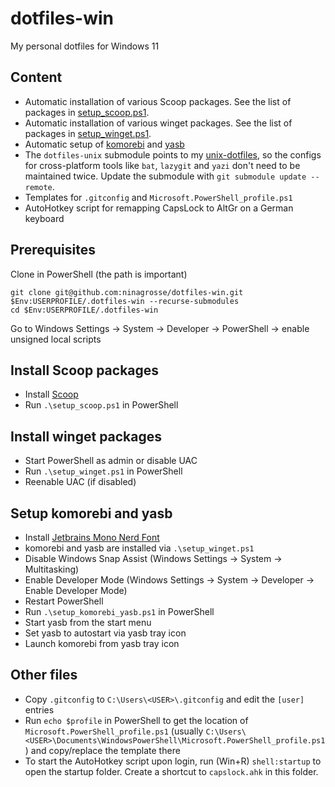# dotfiles-win

My personal dotfiles for Windows 11

## Content

- Automatic installation of various Scoop packages. See the list of packages in [setup_scoop.ps1](setup_scoop.ps1).
- Automatic installation of various winget packages. See the list of packages in [setup_winget.ps1](setup_winget.ps1).
- Automatic setup of [komorebi](https://github.com/LGUG2Z/komorebi) and [yasb](https://github.com/amnweb/yasb)
- The `dotfiles-unix` submodule points to my [unix-dotfiles](https://github.com/ninagrosse/dotfiles), so the configs for cross-platform tools like `bat`, `lazygit` and `yazi` don't need to be maintained twice. Update the submodule with `git submodule update --remote`.
- Templates for `.gitconfig` and `Microsoft.PowerShell_profile.ps1`
- AutoHotkey script for remapping CapsLock to AltGr on a German keyboard

## Prerequisites

Clone in PowerShell (the path is important)

```shell
git clone git@github.com:ninagrosse/dotfiles-win.git $Env:USERPROFILE/.dotfiles-win --recurse-submodules
cd $Env:USERPROFILE/.dotfiles-win
```

Go to Windows Settings -> System -> Developer -> PowerShell -> enable unsigned local scripts

## Install Scoop packages

- Install [Scoop](https://scoop.sh/)
- Run `.\setup_scoop.ps1` in PowerShell

## Install winget packages

- Start PowerShell as admin or disable UAC
- Run `.\setup_winget.ps1` in PowerShell
- Reenable UAC (if disabled)

## Setup komorebi and yasb

- Install [Jetbrains Mono Nerd Font](https://www.nerdfonts.com/font-downloads)
- komorebi and yasb are installed via `.\setup_winget.ps1`
- Disable Windows Snap Assist (Windows Settings -> System -> Multitasking)
- Enable Developer Mode (Windows Settings -> System -> Developer -> Enable Developer Mode)
- Restart PowerShell
- Run `.\setup_komorebi_yasb.ps1` in PowerShell
- Start yasb from the start menu
- Set yasb to autostart via yasb tray icon
- Launch komorebi from yasb tray icon

## Other files

- Copy `.gitconfig` to `C:\Users\<USER>\.gitconfig` and edit the `[user]` entries
- Run `echo $profile` in PowerShell to get the location of `Microsoft.PowerShell_profile.ps1` (usually `C:\Users\<USER>\Documents\WindowsPowerShell\Microsoft.PowerShell_profile.ps1`) and copy/replace the template there
- To start the AutoHotkey script upon login, run (Win+R) `shell:startup` to open the startup folder. Create a shortcut to `capslock.ahk` in this folder.
